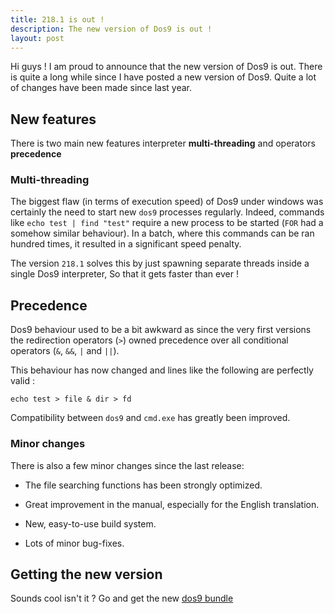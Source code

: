 ```yaml
---
title: 218.1 is out !
description: The new version of Dos9 is out !
layout: post
---
```


Hi guys ! I am proud to announce that the new version of Dos9 is out.
There is quite a long while since I have posted a new version of Dos9.
Quite a lot of changes have been made since last year.

## New features ##

There is two main new features interpreter **multi-threading** and
operators **precedence**

### Multi-threading ###

The biggest flaw (in terms of execution speed) of Dos9 under windows
was certainly the need to start new `dos9` processes regularly. Indeed,
commands like `echo test | find "test"` require a new process to be
started (`FOR` had a somehow similar behaviour). In a batch, where this
commands can be ran hundred times, it resulted in a significant speed
penalty.

The version `218.1` solves this by just spawning separate threads inside
a single Dos9 interpreter, So that it gets faster than ever !

## Precedence ##

Dos9 behaviour used to be a bit awkward as since the very first versions
the redirection operators (`>`) owned precedence over all conditional
operators (`&`, `&&`, `|` and `||`).

This behaviour has now changed and lines like the following are perfectly
valid :

````````
echo test > file & dir > fd
````````

Compatibility between `dos9` and `cmd.exe` has greatly been improved.

### Minor changes ###

There is also a few minor changes since the last release:

- The file searching functions has been strongly optimized.

- Great improvement in the manual, especially for the English
translation.

- New, easy-to-use build system.

- Lots of minor bug-fixes.

## Getting the new version ##

Sounds cool isn't it ? Go and get the new [dos9 bundle](/download)
